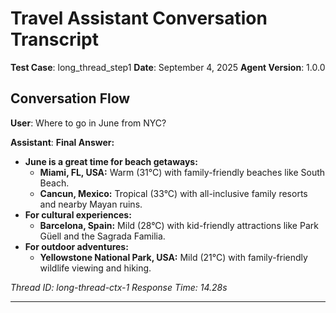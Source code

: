 # Travel Assistant Conversation Transcript

**Test Case**: long_thread_step1
**Date**: September 4, 2025
**Agent Version**: 1.0.0

## Conversation Flow

**User**: Where to go in June from NYC?

**Assistant**: **Final Answer:**

- **June is a great time for beach getaways:**
  - **Miami, FL, USA:** Warm (31°C) with family-friendly beaches like South Beach.
  - **Cancun, Mexico:** Tropical (33°C) with all-inclusive family resorts and nearby Mayan ruins.
- **For cultural experiences:**
  - **Barcelona, Spain:** Mild (28°C) with kid-friendly attractions like Park Güell and the Sagrada Familia.
- **For outdoor adventures:**
  - **Yellowstone National Park, USA:** Mild (21°C) with family-friendly wildlife viewing and hiking.

*Thread ID: long-thread-ctx-1*
*Response Time: 14.28s*

---
